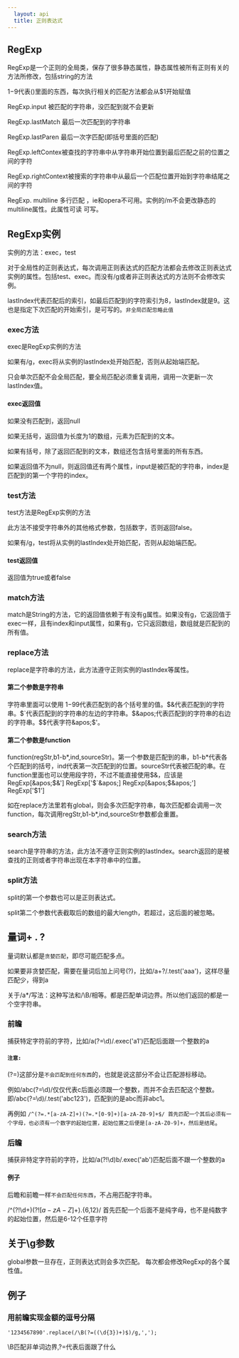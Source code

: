 ```yaml
---
  layout: api
  title: 正则表达式
---
```


## RegExp

RegExp是一个正则的全局类，保存了很多静态属性，静态属性被所有正则有关的方法所修改，包括string的方法

$1-$9代表()里面的东西，每次执行相关的匹配方法都会从$1开始赋值

RegExp.input 被匹配的字符串，没匹配到就不会更新

RegExp.lastMatch 最后一次匹配到的字符串

RegExp.lastParen 最后一次字匹配(即括号里面的匹配)

RegExp.leftContex被查找的字符串中从字符串开始位置到最后匹配之前的位置之间的字符

RegExp.rightContext被搜索的字符串中从最后一个匹配位置开始到字符串结尾之间的字符

RegExp. multiline 多行匹配 ，ie和opera不可用。实例的/m不会更改静态的multiline属性。此属性可读 可写。

## RegExp实例

实例的方法：exec，test

对于全局性的正则表达式，每次调用正则表达式的匹配方法都会去修改正则表达式实例的属性。包括test、exec。而没有/g或者非正则表达式的方法则不会修改实例。

lastIndex代表匹配后的索引，如最后匹配到的字符索引为8，lastIndex就是9。这也是指定下次匹配的开始索引，是可写的。`非全局匹配忽略此值`

### exec方法

exec是RegExp实例的方法

如果有/g，exec将从实例的lastIndex处开始匹配，否则从起始端匹配。

只会单次匹配不会全局匹配，要全局匹配必须重复调用，调用一次更新一次lastIndex值。

#### exec返回值

如果没有匹配到，返回null

如果无括号，返回值为长度为1的数组，元素为匹配到的文本。

如果有括号，除了返回匹配到的文本，数组还包含括号里面的所有东西。

如果返回值不为null，则返回值还有两个属性，input是被匹配的字符串，index是匹配到的第一个字符的index。

### test方法

test方法是RegExp实例的方法

此方法不接受字符串外的其他格式参数，包括数字，否则返回false。

如果有/g，test将从实例的lastIndex处开始匹配，否则从起始端匹配。

#### test返回值

返回值为true或者false

### match方法

match是String的方法，它的返回值依赖于有没有g属性。如果没有g，它返回值于exec一样，且有index和input属性，如果有g，它只返回数组，数组就是匹配到的所有值。

### replace方法

replace是字符串的方法，此方法遵守正则实例的lastIndex等属性。

#### 第二个参数是字符串

字符串里面可以使用 $1-$99代表匹配到的各个括号里的值。$&代表匹配到的字符串。$`代表匹配到的字符串的左边的字符串。$&apos;代表匹配到的字符串的右边的字符串。$$代表字符&apos;$&apos;。

#### 第二个参数是function

function(regStr,b1-b*,ind,sourceStr)。第一个参数是匹配到的串，b1-b*代表各个匹配到的括号，ind代表第一次匹配到的位置。sourceStr代表被匹配的串。在function里面也可以使用段字符，不过不能直接使用$&，应该是RegExp[&apos;$&&apos;] RegExp[&apos;$`&apos;] RegExp[&apos;$\&apos;&apos;] RegExp[&apos;$1&apos;]

如在replace方法里若有global，则会多次匹配字符串，每次匹配都会调用一次function，每次调用regStr,b1-b*,ind,sourceStr参数都会重置。

### search方法

search是字符串的方法，此方法不遵守正则实例的lastIndex。search返回的是被查找的正则或者字符串出现在本字符串中的位置。

### split方法

split的第一个参数也可以是正则表达式。

split第二个参数代表截取后的数组的最大length，若超过，这后面的被忽略。


## 量词+ . ?

量词默认都是`贪婪匹配`，即尽可能匹配多点。

如果要非贪婪匹配，需要在量词后加上问号(?)，比如/a+?/.test('aaa')，这样尽量匹配少，得到a

关于/a*/写法：这种写法和/\B/相等。都是匹配单词边界。所以他们返回的都是一个空字符串。

### 前瞻

捕获特定字符前的字符，比如/a(?=\d)/.exec(&apos;a1&apos;)匹配后面跟一个整数的a

#### `注意:`

(?=)这部分是`不会匹配到任何东西`的，也就是说这部分不会让匹配游标移动。

例如/abc(?=\d)/仅仅代表c后面必须跟一个整数，而并不会去匹配这个整数。即/abc(?=\d)/.test('abc123')，匹配到的是abc而非abc1。

再例如 `/^(?=.*[a-zA-Z]+)(?=.*[0-9]+)[a-zA-Z0-9]+$/ 首先匹配一个其后必须有一个字母，也必须有一个数字的起始位置，起始位置之后便是[a-zA-Z0-9]+，然后是结尾`。

### 后瞻

捕获非特定字符前的字符，比如/a(?!\d)b/.exec(&apos;ab&apos;)匹配后面不跟一个整数的a

#### 例子

后瞻和前瞻一样`不会匹配任何东西`，不占用匹配字符串。

/^(?!\d+$)(?![a-zA-Z]+$).{6,12}/ 首先匹配一个后面不是纯字母，也不是纯数字的起始位置，然后是6-12个任意字符

## 关于\g参数

global参数一旦存在，正则表达式则会多次匹配。 每次都会修改RegExp的各个属性值。






## 例子

### 用前瞻实现金额的逗号分隔

<pre><code data-language="javascript">'1234567890'.replace(/\B(?=((\d{3})+)$)/g,',');</code></pre>

\B匹配非单词边界,?=代表后面跟了什么
<script>
</script>



